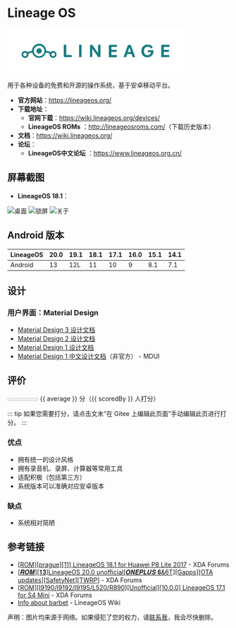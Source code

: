 # Lineage OS

<img class="banner-img" src="./images/logo/lineage.svg" alt="LOGO"/>

用于各种设备的免费和开源的操作系统，基于安卓移动平台。

* __官方网站__：<https://lineageos.org/>
* __下载地址__：
  * __官网下载__：<https://wiki.lineageos.org/devices/>
  * __LineageOS ROMs__ <Badge type="warning" text="第三方" /> ：<http://lineageosroms.com/>（下载历史版本）
* __文档__：<https://wiki.lineageos.org/>
* __论坛__：
  * __LineageOS中文论坛__ <Badge type="warning" text="第三方" /> ：<https://www.lineageos.org.cn/>

## 屏幕截图

* __LineageOS 18.1__：

<div class="screenshotList">
<img src="https://forum.xda-developers.com/attachments/screenshot_20210511-232130_trebuchet-png.5306555/" alt="桌面" title="桌面"/>
<img src="https://forum.xda-developers.com/attachments/screenshot_20210511-232134-png.5306557/" alt="锁屏" title="锁屏"/>
<img src="https://forum.xda-developers.com/attachments/screenshot_20210511-232119_settings-png.5306553/" alt="关于" title="关于"/>
</div>

## Android 版本

| LineageOS | 20.0 | 19.1 | 18.1 | 17.1 | 16.0 | 15.1 | 14.1 |
| --------- | ---- | ---- | ---- | ---- | ---- | ---- | ---- |
| Android   | 13   | 12L  | 11   | 10   | 9    | 8.1  | 7.1  |

## 设计

### 用户界面：Material Design

* [Material Design 3 设计文档](https://m3.material.io/)
* [Material Design 2 设计文档](https://m2.material.io/)
* [Material Design 1 设计文档](https://m1.material.io/)
* [Material Design 1 中文设计文档](https://www.mdui.org/design/)（非官方） - MDUI

## 评价

<meter id="fuel" min="0" max="50" low="25" high="40" optimum="45" :value="average*10"></meter>
{{ average }} 分（{{ scoredBy }} 人打分）

::: tip
如果您需要打分，请点击文末“在 Gitee 上编辑此页面”手动编辑此页进行打分。
:::

### 优点

* 拥有统一的设计风格
* 拥有录音机、录屏、计算器等常用工具
* 适配积极（包括第三方）
* 系统版本可以准确对应安卓版本

### 缺点

* 系统相对简陋

## 参考链接

* [\[ROM\]\[prague\]\[11\] LineageOS 18.1 for Huawei P8 Lite 2017](https://forum.xda-developers.com/t/rom-prague-11-lineageos-18-1-for-huawei-p8-lite-2017.4275551/) - XDA Forums
* [\[𝑹𝑶𝑴\]\[𝟏𝟑\]LineageOS 20.0 unofficial\[𝑶𝑵𝑬𝑷𝑳𝑼𝑺 𝟔&6T\]\[Gapps\]\[OTA updates\]\[SafetyNet\]\[TWRP\]](https://forum.xda-developers.com/t/rom-13-lineageos-20-0-unofficial-oneplus-6-6t-gapps-ota-updates-safetynet-twrp.4494053/) - XDA Forums
* [\[ROM\]\[I9190/I9192/I9195/L520/R890\]\[Unofficial\]\[10.0.0\] LineageOS 17.1 for S4 Mini](https://forum.xda-developers.com/t/rom-i9190-i9192-i9195-l520-r890-unofficial-10-0-0-lineageos-17-1-for-s4-mini.4045147/) - XDA Forums
* [Info about barbet](https://wiki.lineageos.org/devices/barbet/) - LineageOS Wiki

声明：图片均来源于网络。如果侵犯了您的权力，请[联系我](mailto:jesse205@qq.com)，我会尽快删除。

<script setup>
import { h, ref } from 'vue'

const scoreList = [
    {
        name: "jesse205",
        score: 4.5
    },
]

let allScore = 0

for (let item of scoreList){
    allScore += item.score
}

const average = allScore/scoreList.length
const scoredBy = scoreList.length

</script>
